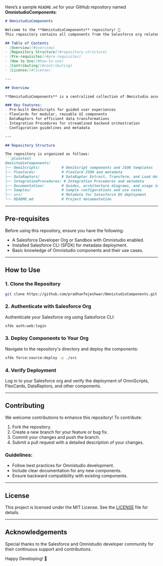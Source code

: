 Here’s a sample `README.md` for your GitHub repository named **OmnistudioComponents**:  

```markdown
# OmnistudioComponents  

Welcome to the **OmnistudioComponents** repository! 🚀  
This repository contains all components from the Salesforce org related to **Omnistudio**, which includes everything from OmniScripts, FlexCards, DataRaptors, Integration Procedures, and other related configurations and customizations.  

## Table of Contents  
- [Overview](#overview)  
- [Repository Structure](#repository-structure)  
- [Pre-requisites](#pre-requisites)  
- [How to Use](#how-to-use)  
- [Contributing](#contributing)  
- [License](#license)  

---

## Overview  

**OmnistudioComponents** is a centralized collection of Omnistudio assets designed for Salesforce developers and admins. These components aim to enhance productivity, standardize implementations, and enable seamless configuration and customization in Salesforce's Omnistudio ecosystem.  

### Key Features:  
- Pre-built OmniScripts for guided user experiences  
- FlexCards for modular, reusable UI components  
- DataRaptors for efficient data transformations  
- Integration Procedures for streamlined backend orchestration  
- Configuration guidelines and metadata  

---

## Repository Structure  

The repository is organized as follows:  
```plaintext
OmnistudioComponents/  
├── OmniScripts/          # OmniScript components and JSON templates  
├── FlexCards/            # FlexCard JSON and metadata  
├── DataRaptors/          # DataRaptor Extract, Transform, and Load definitions  
├── IntegrationProcedures/ # Integration Procedures and metadata  
├── Documentation/        # Guides, architecture diagrams, and usage instructions  
├── Samples/              # Sample configurations and use cases  
├── src/                  # Metadata for Salesforce DX deployment  
└── README.md             # Project documentation  
```  

---

## Pre-requisites  

Before using this repository, ensure you have the following:  
- A Salesforce Developer Org or Sandbox with Omnistudio enabled.  
- Installed Salesforce CLI (SFDX) for metadata deployment.  
- Basic knowledge of Omnistudio components and their use cases.  

---

## How to Use  

### 1. Clone the Repository  
```bash  
git clone https://github.com/pradhanTejeshwar/OmnistudioComponents.git  
```  

### 2. Authenticate with Salesforce Org  
Authenticate your Salesforce org using Salesforce CLI:  
```bash  
sfdx auth:web:login  
```  

### 3. Deploy Components to Your Org  
Navigate to the repository's directory and deploy the components:  
```bash  
sfdx force:source:deploy -p ./src  
```  

### 4. Verify Deployment  
Log in to your Salesforce org and verify the deployment of OmniScripts, FlexCards, DataRaptors, and other components.  

---

## Contributing  

We welcome contributions to enhance this repository! To contribute:  
1. Fork the repository.  
2. Create a new branch for your feature or bug fix.  
3. Commit your changes and push the branch.  
4. Submit a pull request with a detailed description of your changes.  

### Guidelines:  
- Follow best practices for Omnistudio development.  
- Include clear documentation for any new components.  
- Ensure backward compatibility with existing components.  

---

## License  

This project is licensed under the MIT License. See the [LICENSE](LICENSE) file for details.  

---  

## Acknowledgements  

Special thanks to the Salesforce and Omnistudio developer community for their continuous support and contributions.  

Happy Developing! 🌟  
```
